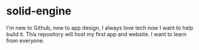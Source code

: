 # solid-engine
I'm new to Github, new to app design, I always love tech now I want to help build it. This repository will host my first app and website. I want to learn from everyone.
